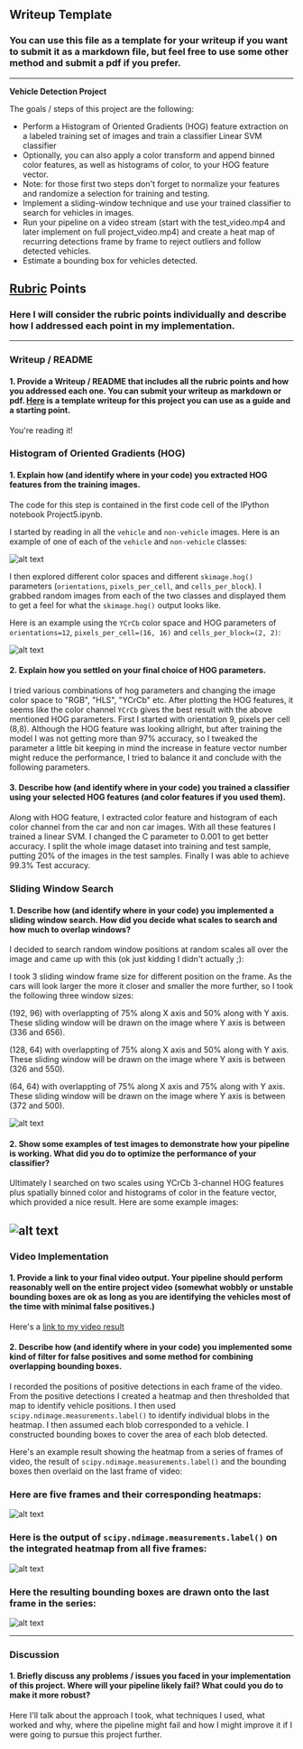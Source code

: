 ## Writeup Template
### You can use this file as a template for your writeup if you want to submit it as a markdown file, but feel free to use some other method and submit a pdf if you prefer.

---

**Vehicle Detection Project**

The goals / steps of this project are the following:

* Perform a Histogram of Oriented Gradients (HOG) feature extraction on a labeled training set of images and train a classifier Linear SVM classifier
* Optionally, you can also apply a color transform and append binned color features, as well as histograms of color, to your HOG feature vector. 
* Note: for those first two steps don't forget to normalize your features and randomize a selection for training and testing.
* Implement a sliding-window technique and use your trained classifier to search for vehicles in images.
* Run your pipeline on a video stream (start with the test_video.mp4 and later implement on full project_video.mp4) and create a heat map of recurring detections frame by frame to reject outliers and follow detected vehicles.
* Estimate a bounding box for vehicles detected.

[//]: # (Image References)
[image1]: ./examples/car_not_car.jpg
[image2]: ./examples/car_hog.jpg
[image2a]: ./examples/non_car_hog.jpg
[image3]: ./examples/sliding_windows.jpg
[image4]: ./examples/sliding_window.jpg
[image5]: ./examples/bboxes_and_heat.jpg
[image6]: ./examples/labels_map.jpg
[image7]: ./examples/output_bboxes.jpg
[video1]: ./project_video.mp4

## [Rubric](https://review.udacity.com/#!/rubrics/513/view) Points
### Here I will consider the rubric points individually and describe how I addressed each point in my implementation.  

---
### Writeup / README

#### 1. Provide a Writeup / README that includes all the rubric points and how you addressed each one.  You can submit your writeup as markdown or pdf.  [Here](https://github.com/udacity/CarND-Vehicle-Detection/blob/master/writeup_template.md) is a template writeup for this project you can use as a guide and a starting point.  

You're reading it!

### Histogram of Oriented Gradients (HOG)

#### 1. Explain how (and identify where in your code) you extracted HOG features from the training images.

The code for this step is contained in the first code cell of the IPython notebook Project5.ipynb.  

I started by reading in all the `vehicle` and `non-vehicle` images.  Here is an example of one of each of the `vehicle` and `non-vehicle` classes:

![alt text][image1]

I then explored different color spaces and different `skimage.hog()` parameters (`orientations`, `pixels_per_cell`, and `cells_per_block`).  I grabbed random images from each of the two classes and displayed them to get a feel for what the `skimage.hog()` output looks like.

Here is an example using the `YCrCb` color space and HOG parameters of `orientations=12`, `pixels_per_cell=(16, 16)` and `cells_per_block=(2, 2)`:


![alt text][image2]

#### 2. Explain how you settled on your final choice of HOG parameters.

I tried various combinations of hog parameters and changing the image color space to "RGB", "HLS", "YCrCb" etc. After plotting the HOG features, it seems like the color channel `YCrCb` gives the best result with the above mentioned HOG parameters.
First I started with orientation 9, pixels per cell (8,8). Although the HOG feature was looking allright, but after training the model I was not getting more than 97% accuracy, so I tweaked the parameter a little bit keeping in mind the increase in feature vector number might reduce the performance, I tried to balance it and conclude with the following parameters.



#### 3. Describe how (and identify where in your code) you trained a classifier using your selected HOG features (and color features if you used them).

Along with HOG feature, I extracted color feature and histogram of each color channel from the car and non car images. With all these features I trained a linear SVM. I changed the C parameter to 0.001 to get better accuracy.
I split the whole image dataset into training and test sample, putting 20% of the images in the test samples.
Finally I was able to achieve 99.3% Test accuracy.

### Sliding Window Search

#### 1. Describe how (and identify where in your code) you implemented a sliding window search.  How did you decide what scales to search and how much to overlap windows?

I decided to search random window positions at random scales all over the image and came up with this (ok just kidding I didn't actually ;):

I took 3 sliding window frame size for different position on the frame. As the cars will look larger the more it closer and smaller the more further, so I took the following three window sizes:

(192, 96) with overlappting of 75% along X axis and 50% along with Y axis. These sliding window will be drawn on the image where Y axis is between (336 and 656).

(128, 64) with overlappting of 75% along X axis and 50% along with Y axis. These sliding window will be drawn on the image where Y axis is between (326 and 550).

(64,  64) with overlappting of 75% along X axis and 75% along with Y axis. These sliding window will be drawn on the image where Y axis is between (372 and 500).


![alt text][image3]

#### 2. Show some examples of test images to demonstrate how your pipeline is working.  What did you do to optimize the performance of your classifier?

Ultimately I searched on two scales using YCrCb 3-channel HOG features plus spatially binned color and histograms of color in the feature vector, which provided a nice result.  Here are some example images:

![alt text][image4]
---

### Video Implementation

#### 1. Provide a link to your final video output.  Your pipeline should perform reasonably well on the entire project video (somewhat wobbly or unstable bounding boxes are ok as long as you are identifying the vehicles most of the time with minimal false positives.)
Here's a [link to my video result](./project_video.mp4)


#### 2. Describe how (and identify where in your code) you implemented some kind of filter for false positives and some method for combining overlapping bounding boxes.

I recorded the positions of positive detections in each frame of the video.  From the positive detections I created a heatmap and then thresholded that map to identify vehicle positions.  I then used `scipy.ndimage.measurements.label()` to identify individual blobs in the heatmap.  I then assumed each blob corresponded to a vehicle.  I constructed bounding boxes to cover the area of each blob detected.  

Here's an example result showing the heatmap from a series of frames of video, the result of `scipy.ndimage.measurements.label()` and the bounding boxes then overlaid on the last frame of video:

### Here are five frames and their corresponding heatmaps:

![alt text][image5]

### Here is the output of `scipy.ndimage.measurements.label()` on the integrated heatmap from all five frames:
![alt text][image6]

### Here the resulting bounding boxes are drawn onto the last frame in the series:
![alt text][image7]



---

### Discussion

#### 1. Briefly discuss any problems / issues you faced in your implementation of this project.  Where will your pipeline likely fail?  What could you do to make it more robust?

Here I'll talk about the approach I took, what techniques I used, what worked and why, where the pipeline might fail and how I might improve it if I were going to pursue this project further.  

